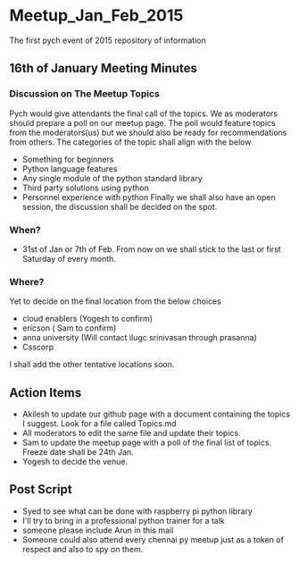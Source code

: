 # Meetup_Jan_Feb_2015
The first pych event of 2015 repository of information

## 16th of January Meeting Minutes

### Discussion on The Meetup Topics
Pych would give attendants the final call of the topics. We as moderators should prepare a poll on our meetup page. The poll would feature topics from the moderators(us) but we should also be ready for recommendations from others. The categories of the topic shall align with the below
* Something for beginners
* Python language features
* Any single module of the python standard library
* Third party solutions using python
* Personnel experience with python
Finally we shall also have an open session, the discussion shall be decided on the spot.

### When?
* 31st of Jan or 7th of Feb. From now on we shall stick to the last or first Saturday of every month.

### Where?
Yet to decide on the final location from the below choices
* cloud enablers (Yogesh to confirm)
* ericson ( Sam to confirm)
* anna university (Will contact ilugc srinivasan through prasanna)
* Csscorp

I shall add the other tentative locations soon.

## Action Items
* Akilesh to update our github page with a document containing the topics I suggest. Look for a file called Topics.md
* All moderators to edit the same file and update their topics.
* Sam to update the meetup page with a poll of the final list of topics. Freeze date shall be 24th Jan.
* Yogesh to decide the venue.

## Post Script
* Syed to see what can be done with raspberry pi python library
* I'll try to bring in a professional python trainer for a talk
* someone please include Arun in this mail
* Someone could also attend every chennai py meetup just as a token of respect and also to spy on them.
